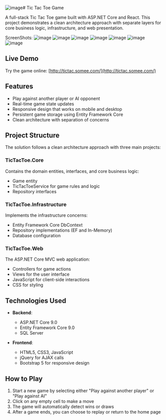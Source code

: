 ![image](https://github.com/user-attachments/assets/612212a1-6127-413c-a1aa-34d8cb3aa31e)# Tic Tac Toe Game

A full-stack Tic Tac Toe game built with ASP.NET Core and React. This project demonstrates a clean architecture approach with separate layers for core business logic, infrastructure, and web presentation.


ScreenShots: 
![image](https://github.com/user-attachments/assets/dae4df1f-6dd1-467b-aea7-5a29e6716877)
![image](https://github.com/user-attachments/assets/58576dfe-8c56-4e0f-9fdf-c2e42903e9a4)
![image](https://github.com/user-attachments/assets/269c29b2-9ab3-4b6d-b26e-433c7a1e9398)
![image](https://github.com/user-attachments/assets/c3ec108a-1c28-4f71-858c-50db0889b2f2)
![image](https://github.com/user-attachments/assets/7dca8c3b-6f69-4b33-a88a-218d6b625a56)
![image](https://github.com/user-attachments/assets/1a25be86-156c-4b75-953a-c91c8c9fcda4)
![image](https://github.com/user-attachments/assets/7646b118-ef43-4aa2-a711-b11220c82e92)

## Live Demo

Try the game online: [http://tictac.somee.com/](http://tictac.somee.com/)
## Features

- Play against another player or AI opponent
- Real-time game state updates
- Responsive design that works on mobile and desktop
- Persistent game storage using Entity Framework Core
- Clean architecture with separation of concerns

## Project Structure

The solution follows a clean architecture approach with three main projects:

### TicTacToe.Core

Contains the domain entities, interfaces, and core business logic:
- Game entity
- TicTacToeService for game rules and logic
- Repository interfaces

### TicTacToe.Infrastructure

Implements the infrastructure concerns:
- Entity Framework Core DbContext
- Repository implementations (EF and In-Memory)
- Database configuration

### TicTacToe.Web

The ASP.NET Core MVC web application:
- Controllers for game actions
- Views for the user interface
- JavaScript for client-side interactions
- CSS for styling

## Technologies Used

- **Backend**:
  - ASP.NET Core 9.0
  - Entity Framework Core 9.0
  - SQL Server  
  
- **Frontend**:
  - HTML5, CSS3, JavaScript
  - jQuery for AJAX calls
  - Bootstrap 5 for responsive design

   
## How to Play

1. Start a new game by selecting either "Play against another player" or "Play against AI"
2. Click on any empty cell to make a move
3. The game will automatically detect wins or draws
4. After a game ends, you can choose to replay or return to the home page

 
